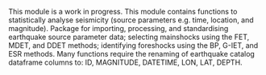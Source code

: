 This module is a work in progress.
This module contains functions to statistically analyse seismicity (source parameters e.g. time, location, and magnitude).
Package for importing, processing, and standardising earthquake source parameter data;
selecting mainshocks using the FET, MDET, and DDET methods;
identifying foreshocks using the BP, G-IET, and ESR methods.
Many functions require the renaming of earthquake catalog dataframe columns to: ID, MAGNITUDE, DATETIME, LON, LAT, DEPTH.